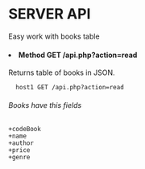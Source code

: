 SERVER API
============
Easy work with books table
#### <li>Method GET /api.php?action=read
  Returns table of books in JSON.
````
  host1 GET /api.php?action=read
````
  ###### Books have this fields
  ````
  +codeBook
  +name
  +author
  +price
  +genre
  ````

